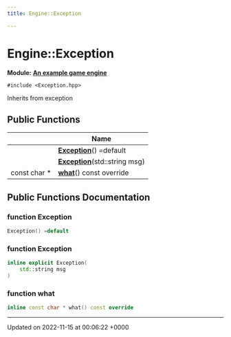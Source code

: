 ```yaml
---
title: Engine::Exception

---
```


# Engine::Exception

**Module:** **[An example game engine](/modules/group__Engine.md)**






`#include <Exception.hpp>`

Inherits from exception

## Public Functions

|                | Name           |
| -------------- | -------------- |
| | **[Exception](/classes/classEngine_1_1Exception.md#function-exception)**() =default |
| | **[Exception](/classes/classEngine_1_1Exception.md#function-exception)**(std::string msg) |
| const char * | **[what](/classes/classEngine_1_1Exception.md#function-what)**() const override |

## Public Functions Documentation

### function Exception

```cpp
Exception() =default
```


### function Exception

```cpp
inline explicit Exception(
    std::string msg
)
```


### function what

```cpp
inline const char * what() const override
```


-------------------------------

Updated on 2022-11-15 at 00:06:22 +0000